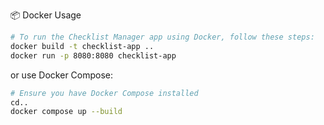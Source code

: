 📦 Docker Usage
```bash
# To run the Checklist Manager app using Docker, follow these steps:
docker build -t checklist-app ..
docker run -p 8080:8080 checklist-app
```
or use Docker Compose:
```bash
# Ensure you have Docker Compose installed
cd..
docker compose up --build
```

